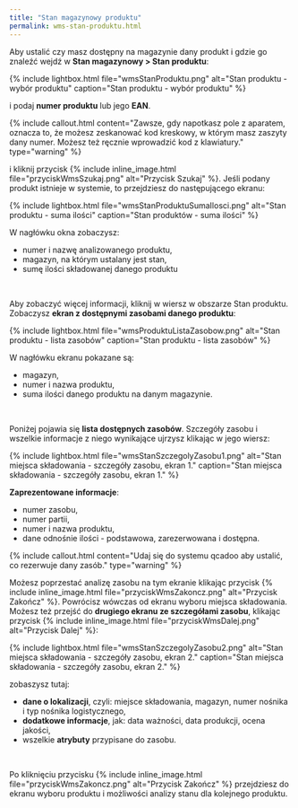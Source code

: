 ```yaml
---
title: "Stan magazynowy produktu"
permalink: wms-stan-produktu.html 
---
```


Aby ustalić czy masz dostępny na magazynie dany produkt i gdzie go znaleźć wejdź w **Stan magazynowy > Stan produktu**:

{% include lightbox.html file="wmsStanProduktu.png" alt="Stan produktu - wybór produktu" caption="Stan produktu - wybór produktu" %}

i podaj **numer produktu** lub jego **EAN**. 

{% include callout.html content="Zawsze, gdy napotkasz pole z aparatem, oznacza to, że możesz zeskanować kod kreskowy, w którym masz zaszyty dany numer. Możesz też ręcznie wprowadzić kod z klawiatury." type="warning" %}

i kliknij przycisk {% include inline_image.html file="przyciskWmsSzukaj.png" alt="Przycisk Szukaj" %}. Jeśli podany produkt istnieje w systemie, to przejdziesz do następującego ekranu:

{% include lightbox.html file="wmsStanProduktuSumaIlosci.png" alt="Stan produktu - suma ilości" caption="Stan produktów - suma ilości" %}

W nagłówku okna zobaczysz:
- numer i nazwę analizowanego produktu,
- magazyn, na którym ustalany jest stan,
- sumę ilości składowanej danego produktu

<br/>

Aby zobaczyć więcej informacji, kliknij w wiersz w obszarze Stan produktu. Zobaczysz **ekran z dostępnymi zasobami danego produktu**:

{% include lightbox.html file="wmsProduktuListaZasobow.png" alt="Stan produktu - lista zasobów" caption="Stan produktu - lista zasobów" %}

W nagłówku ekranu pokazane są:
- magazyn,
- numer i nazwa produktu,
- suma ilości danego produktu na danym magazynie.

<br/>

Poniżej pojawia się **lista dostępnych zasobów**. Szczegóły zasobu i wszelkie informacje z niego wynikające ujrzysz klikając w jego wiersz:

{% include lightbox.html file="wmsStanSzczegolyZasobu1.png" alt="Stan miejsca składowania - szczegóły zasobu, ekran 1." caption="Stan miejsca składowania - szczegóły zasobu, ekran 1." %}

**Zaprezentowane informacje**:
- numer zasobu,
- numer partii,
- numer i nazwa produktu,
- dane odnośnie ilości - podstawowa, zarezerwowana i dostępna.

{% include callout.html content="Udaj się do systemu qcadoo aby ustalić, co rezerwuje dany zasób." type="warning" %}

Możesz poprzestać analizę zasobu na tym ekranie klikając przycisk {% include inline_image.html file="przyciskWmsZakoncz.png" alt="Przycisk Zakończ" %}. Powrócisz wówczas od ekranu wyboru miejsca składowania. Możesz też przejść do **drugiego ekranu ze szczegółami zasobu**, klikając przycisk {% include inline_image.html file="przyciskWmsDalej.png" alt="Przycisk Dalej" %}:

{% include lightbox.html file="wmsStanSzczegolyZasobu2.png" alt="Stan miejsca składowania - szczegóły zasobu, ekran 2." caption="Stan miejsca składowania - szczegóły zasobu, ekran 2." %}

zobaszysz tutaj:
- **dane o lokalizacji**, czyli: miejsce składowania, magazyn, numer nośnika i typ nośnika logistycznego,
- **dodatkowe informacje**, jak: data ważności, data produkcji, ocena jakości,
- wszelkie **atrybuty** przypisane do zasobu.

<br/>

Po kliknięciu przycisku {% include inline_image.html file="przyciskWmsZakoncz.png" alt="Przycisk Zakończ" %} przejdziesz do ekranu wyboru produktu i możliwości analizy stanu dla kolejnego produktu.
